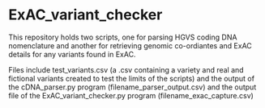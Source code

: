 # ExAC_variant_checker
This repository holds two scripts, one for parsing HGVS coding DNA nomenclature and another for retrieving genomic co-ordiantes and ExAC details for any variants found in ExAC.

Files include test_variants.csv (a .csv containing a variety and real and fictional variants created to test the limits of the scripts) and the output of the cDNA_parser.py program (filename_parser_output.csv) and the output file of the ExAC_variant_checker.py program (filename_exac_capture.csv)

